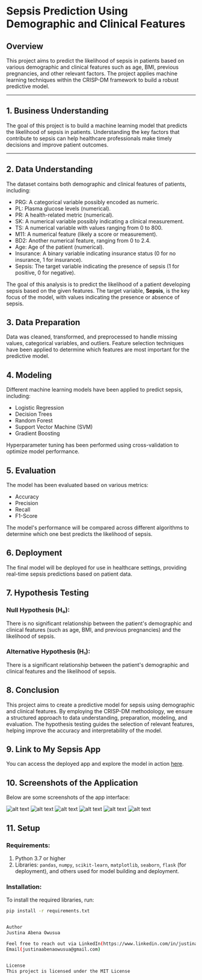 # Sepsis Prediction Using Demographic and Clinical Features

## Overview
This project aims to predict the likelihood of sepsis in patients based on various demographic and clinical features such as age, BMI, previous pregnancies, and other relevant factors. The project applies machine learning techniques within the CRISP-DM framework to build a robust predictive model.

---

## 1. Business Understanding
The goal of this project is to build a machine learning model that predicts the likelihood of sepsis in patients. Understanding the key factors that contribute to sepsis can help healthcare professionals make timely decisions and improve patient outcomes.

---

## 2. Data Understanding
The dataset contains both demographic and clinical features of patients, including:

- PRG: A categorical variable possibly encoded as numeric.
- PL: Plasma glucose levels (numerical).
- PR: A health-related metric (numerical).
- SK: A numerical variable possibly indicating a clinical measurement.
- TS: A numerical variable with values ranging from 0 to 800.
- M11: A numerical feature (likely a score or measurement).
- BD2: Another numerical feature, ranging from 0 to 2.4.
- Age: Age of the patient (numerical).
- Insurance: A binary variable indicating insurance status (0 for no insurance, 1 for insurance).
- Sepsis: The target variable indicating the presence of sepsis (1 for positive, 0 for negative).

The goal of this analysis is to predict the likelihood of a patient developing sepsis based on the given features. The target variable, **Sepsis**, is the key focus of the model, with values indicating the presence or absence of sepsis.



## 3. Data Preparation
Data was cleaned, transformed, and preprocessed to handle missing values, categorical variables, and outliers. Feature selection techniques have been applied to determine which features are most important for the predictive model.


## 4. Modeling
Different machine learning models have been applied to predict sepsis, including:

- Logistic Regression
- Decision Trees
- Random Forest
- Support Vector Machine (SVM)
- Gradient Boosting

Hyperparameter tuning has been performed using cross-validation to optimize model performance.



## 5. Evaluation
The model has been evaluated based on various metrics:

- Accuracy
- Precision
- Recall
- F1-Score

The model's performance will be compared across different algorithms to determine which one best predicts the likelihood of sepsis.



## 6. Deployment
The final model will be deployed for use in healthcare settings, providing real-time sepsis predictions based on patient data.



## 7. Hypothesis Testing

### Null Hypothesis (H₀):
There is no significant relationship between the patient's demographic and clinical features (such as age, BMI, and previous pregnancies) and the likelihood of sepsis.

### Alternative Hypothesis (H₁):
There is a significant relationship between the patient's demographic and clinical features and the likelihood of sepsis.



## 8. Conclusion
This project aims to create a predictive model for sepsis using demographic and clinical features. By employing the CRISP-DM methodology, we ensure a structured approach to data understanding, preparation, modeling, and evaluation. The hypothesis testing guides the selection of relevant features, helping improve the accuracy and interpretability of the model.



## 9. Link to My Sepsis App
You can access the deployed app and explore the model in action [here](http://127.0.0.1:8000/docs).



## 10. Screenshots of the Application
Below are some screenshots of the app interface:

![alt text](<Screenshot 2024-12-02 144121.png>)
![alt text](<Screenshot 2024-12-02 144210.png>)
![alt text](<Screenshot 2024-12-02 144238.png>)
![alt text](<Screenshot 2024-12-02 144405.png>)
![alt text](<Screenshot 2024-12-02 144518.png>)
![alt text](<Screenshot 2024-12-02 143011.png>)



## 11. Setup

### Requirements:
1. Python 3.7 or higher
2. Libraries: `pandas`, `numpy`, `scikit-learn`, `matplotlib`, `seaborn`, `flask` (for deployment), and others used for model building and deployment.

### Installation:
To install the required libraries, run:

```bash
pip install -r requirements.txt


Author
Justina Abena Owusua

Feel free to reach out via LinkedIn(https://www.linkedin.com/in/justina-abena-owusua),
Email(justinaabenaowusua@gmail.com)


License
This project is licensed under the MIT License 
